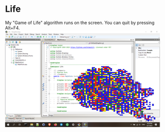 # Life
My "Game of Life" algorithm runs on the screen. You can quit by pressing Alt+F4.
![Game of Life](https://raw.githubusercontent.com/ArdeshirV/Life/main/img/life.png)
